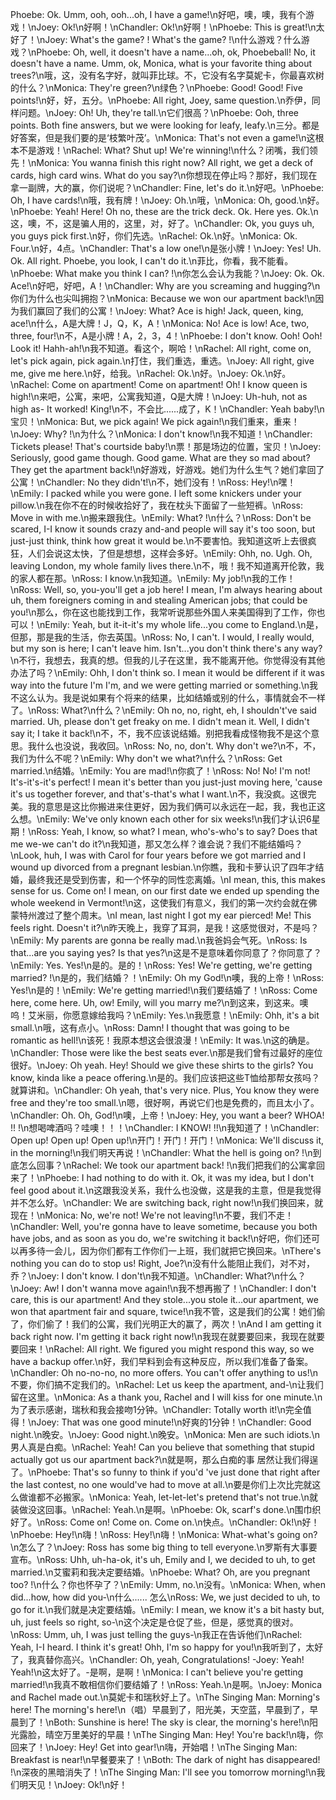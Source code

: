 Phoebe: Ok. Umm, ooh, ooh...oh, I have a game!\n好吧，噢，噢，我有个游戏！\nJoey: Ok!\n好啊！\nChandler: Ok!\n好啊！\nPhoebe: This is great!\n太好了！\nJoey: What's the game? ! What's the game? !\n什么游戏？什么游戏？\nPhoebe: Oh, well, it doesn't have a name...oh, ok, Phoebeball! No, it doesn't have a name. Umm, ok, Monica, what is your favorite thing about trees?\n哦，这，没有名字好，就叫菲比球。不，它没有名字莫妮卡，你最喜欢树的什么？\nMonica: They're green?\n绿色？\nPhoebe: Good! Good! Five points!\n好，好，五分。\nPhoebe: All right, Joey, same question.\n乔伊，同样问题。\nJoey: Oh! Uh, they're tall.\n它们很高？\nPhoebe: Ooh, three points. Both fine answers, but we were looking for leafy, leafy.\n三分。都是好答案，但是我们要的是‘枝繁叶茂’。\nMonica: That's not even a game!\n这根本不是游戏！\nRachel: What? Shut up! We're winning!\n什么？闭嘴，我们领先！\nMonica: You wanna finish this right now? All right, we get a deck of cards, high card wins. What do you say?\n你想现在停止吗？那好，我们现在拿一副牌，大的赢，你们说呢？\nChandler: Fine, let's do it.\n好吧。\nPhoebe: Oh, I have cards!\n哦，我有牌！\nJoey: Oh.\n哦，\nMonica: Oh, good.\n好。\nPhoebe: Yeah! Here! Oh no, these are the trick deck. Ok. Here yes. Ok.\n这，噢，不，这是骗人用的，这里，对，好了。\nChandler: Ok, you guys uh, you guys pick first.\n好，你们先选。\nRachel: Ok.\n好。\nMonica: Ok. Four.\n好，4点。\nChandler: That's a low one!\n是张小牌！\nJoey: Yes! Uh. Ok. All right. Phoebe, you look, I can't do it.\n菲比，你看，我不能看。\nPhoebe: What make you think I can? !\n你怎么会认为我能？\nJoey: Ok. Ok. Ace!\n好吧，好吧，A！\nChandler: Why are you screaming and hugging?\n你们为什么也尖叫拥抱？\nMonica: Because we won our apartment back!\n因为我们赢回了我们的公寓！\nJoey: What? Ace is high! Jack, queen, king, ace!\n什么，A是大牌！J，Q，K，A！\nMonica: No! Ace is low! Ace, two, three, four!\n不，A是小牌！A，2，3，4！\nPhoebe: I don't know. Ooh! Ooh! Look it! Hahh-ah!\n我不知道。看这个，啊哈！\nRachel: All right, come on, let's pick again, pick again.\n打住，我们重选，重选。\nJoey: All right, give me, give me here.\n好，给我。\nRachel: Ok.\n好。\nJoey: Ok.\n好。\nRachel: Come on apartment! Come on apartment! Oh! I know queen is high!\n来吧，公寓，来吧，公寓我知道，Q是大牌！\nJoey: Uh-huh, not as high as- It worked! King!\n不，不会比......成了，K！\nChandler: Yeah baby!\n宝贝！\nMonica: But, we pick again! We pick again!\n我们重来，重来！\nJoey: Why? !\n为什么？\nMonica: I don't know!\n我不知道！\nChandler: Tickets please! That's courtside baby!\n票！那是场边的位置，宝贝！\nJoey: Seriously, good game though. Good game. What are they so mad about? They get the apartment back!\n好游戏，好游戏。她们为什么生气？她们拿回了公寓！\nChandler: No they didn't!\n不，她们没有！\nRoss: Hey!\n嘿！\nEmily: I packed while you were gone. I left some knickers under your pillow.\n我在你不在的时候收拾好了，我在枕头下面留了一些短裤。\nRoss: Move in with me.\n搬来跟我住。\nEmily: What? !\n什么？\nRoss: Don't be scared, I-I know it sounds crazy and-and people will say it's too soon, but just-just think, think how great it would be.\n不要害怕。我知道这听上去很疯狂，人们会说这太快，了但是想想，这样会多好。\nEmily: Ohh, no. Ugh. Oh, leaving London, my whole family lives there.\n不，哦！我不知道离开伦敦，我的家人都在那。\nRoss: I know.\n我知道。\nEmily: My job!\n我的工作！\nRoss: Well, so, you-you'll get a job here! I mean, I'm always hearing about uh, them foreigners coming in and stealing American jobs; that could be you!\n那么，你在这也能找到工作，我常听说那些外国人来美国得到了工作，你也可以！\nEmily: Yeah, but it-it-it's my whole life...you come to England.\n是，但那，那是我的生活，你去英国。\nRoss: No, I can't. I would, I really would, but my son is here; I can't leave him. Isn't...you don't think there's any way?\n不行，我想去，我真的想。但我的儿子在这里，我不能离开他。你觉得没有其他办法了吗？\nEmily: Ohh, I don't think so. I mean it would be different if it was way into the future I'm I'm, and we were getting married or something.\n我不这么认为。我是说如果有个将来的结果，比如结婚或别的什么，事情就会不一样了。\nRoss: What?\n什么？\nEmily: Oh no, no, right, eh, I shouldn't've said married. Uh, please don't get freaky on me. I didn't mean it. Well, I didn't say it; I take it back!\n不，不，我不应该说结婚。别把我看成怪物我不是这个意思。我什么也没说，我收回。\nRoss: No, no, don't. Why don't we?\n不，不，我们为什么不呢？\nEmily: Why don't we what?\n什么？\nRoss: Get married.\n结婚。\nEmily: You are mad!\n你疯了！\nRoss: No! No! I'm not! It's-it's-it's perfect! I mean it's better than you just-just moving here, 'cause it's us together forever, and that's-that's what I want.\n不，我没疯。这很完美。我的意思是这比你搬进来住更好，因为我们俩可以永远在一起，我，我也正这么想。\nEmily: We've only known each other for six weeks!\n我们才认识6星期！\nRoss: Yeah, I know, so what? I mean, who's-who's to say? Does that me we-we can't do it?\n我知道，那又怎么样？谁会说？我们不能结婚吗？\nLook, huh, I was with Carol for four years before we got married and I wound up divorced from a pregnant lesbian.\n你瞧，我和卡萝认识了四年才结婚，最终我还是受到伤害，和一个怀孕的同性恋离婚。\nI mean, this, this makes sense for us. Come on! I mean, on our first date we ended up spending the whole weekend in Vermont!\n这，这使我们有意义，我们的第一次约会就在佛蒙特州渡过了整个周末。\nI mean, last night I got my ear pierced! Me! This feels right. Doesn't it?\n昨天晚上，我穿了耳洞，是我！这感觉很对，不是吗？\nEmily: My parents are gonna be really mad.\n我爸妈会气死。\nRoss: Is that...are you saying yes? Is that yes?\n这是不是意味着你同意了？你同意了？\nEmily: Yes. Yes!\n是的。是的！\nRoss: Yes! We're getting, we're getting married? !\n是的，我们结婚？！\nEmily: Oh my God!\n噢，我的上帝！\nRoss: Yes!\n是的！\nEmily: We're getting married!\n我们要结婚了！\nRoss: Come here, come here. Uh, ow! Emily, will you marry me?\n到这来，到这来。噢呜！艾米丽，你愿意嫁给我吗？\nEmily: Yes.\n我愿意！\nEmily: Ohh, it's a bit small.\n哦，这有点小。\nRoss: Damn! I thought that was going to be romantic as hell!\n该死！我原本想这会很浪漫！\nEmily: It was.\n这的确是。\nChandler: Those were like the best seats ever.\n那是我们曾有过最好的座位很好。\nJoey: Oh yeah. Hey! Should we give these shirts to the girls? You know, kinda like a peace offering.\n是的。我们应该把这些T恤给那帮女孩吗？就算讲和。\nChandler: Oh yeah, that's very nice. Plus, You know they were free and they're too small.\n嗯，很好啊，再说它们也是免费的，而且太小了。\nChandler: Oh. Oh, God!\n噢，上帝！\nJoey: Hey, you want a beer? WHOA! !! !\n想喝啤酒吗？哇噢！！！\nChandler: I KNOW! !!\n我知道了！\nChandler: Open up! Open up! Open up!\n开门！开门！开门！\nMonica: We'll discuss it, in the morning!\n我们明天再说！\nChandler: What the hell is going on? !\n到底怎么回事？\nRachel: We took our apartment back! !\n我们把我们的公寓拿回来了！\nPhoebe: I had nothing to do with it. Ok, it was my idea, but I don't feel good about it.\n这跟我没关系，我什么也没做，这是我的主意，但是我觉得并不怎么好。\nChandler: We are switching back, right now!\n我们换回来，就现在！\nMonica: No, we're not! We're not leaving!\n不要，我们不走！\nChandler: Well, you're gonna have to leave sometime, because you both have jobs, and as soon as you do, we're switching it back!\n好吧，你们还可以再多待一会儿，因为你们都有工作你们一上班，我们就把它换回来。\nThere's nothing you can do to stop us! Right, Joe?\n没有什么能阻止我们，对不对，乔？\nJoey: I don't know. I don't\n我不知道。\nChandler: What?\n什么？\nJoey: Aw! I don't wanna move again!\n我不想再搬了！\nChandler: I don't care, this is our apartment! And they stole...you stole it...our apartment, we won that apartment fair and square, twice!\n我不管，这是我们的公寓！她们偷了，你们偷了！我们的公寓，我们光明正大的赢了，两次！\nAnd I am getting it back right now. I'm getting it back right now!\n我现在就要要回来，我现在就要要回来！\nRachel: All right. We figured you might respond this way, so we have a backup offer.\n好，我们早料到会有这种反应，所以我们准备了备案。\nChandler: Oh no-no-no, no more offers. You can't offer anything to us!\n不要，你们搞不定我们的。\nRachel: Let us keep the apartment, and-\n让我们留在这里。\nMonica: As a thank you, Rachel and I will kiss for one minute.\n为了表示感谢，瑞秋和我会接吻1分钟。\nChandler: Totally worth it!\n完全值得！\nJoey: That was one good minute!\n好爽的1分钟！\nChandler: Good night.\n晚安。\nJoey: Good night.\n晚安。\nMonica: Men are such idiots.\n男人真是白痴。\nRachel: Yeah! Can you believe that something that stupid actually got us our apartment back?\n就是啊，那么白痴的事 居然让我们得逞了。\nPhoebe: That's so funny to think if you'd 've just done that right after the last contest, no one would've had to move at all.\n要是你们上次比完就这么做谁都不必搬家。\nMonica: Yeah, let-let-let's pretend that's not true.\n就装做没这回事。\nRachel: Yeah.\n是啊。\nPhoebe: Ok, scarf's done.\n围巾织好了。\nRoss: Come on! Come on. Come on.\n快点。\nChandler: Ok!\n好！\nPhoebe: Hey!\n嗨！\nRoss: Hey!\n嗨！\nMonica: What-what's going on?\n怎么了？\nJoey: Ross has some big thing to tell everyone.\n罗斯有大事要宣布。\nRoss: Uhh, uh-ha-ok, it's uh, Emily and I, we decided to uh, to get married.\n艾蜜莉和我决定要结婚。\nPhoebe: What? Oh, are you pregnant too? !\n什么？你也怀孕了？\nEmily: Umm, no.\n没有。\nMonica: When, when did...how, how did you-\n什么...... 怎么\nRoss: We, we just decided to uh, to go for it.\n我们就是决定要结婚。\nEmily: I mean, we know it's a bit hasty but, uh, just feels so right, so-\n这个决定是仓促了些，但是，感觉真的很对。\nRoss: Umm, uh, I was just telling the guys-\n我正在告诉他们\nRachel: Yeah, I-I heard. I think it's great! Ohh, I'm so happy for you!\n我听到了，太好了，我真替你高兴。\nChandler: Oh, yeah, Congratulations! -Joey: Yeah! Yeah!\n这太好了。-是啊，是啊！\nMonica: I can't believe you're getting married!\n我真不敢相信你们要结婚了！\nRoss: Yeah.\n是啊。\nJoey: Monica and Rachel made out.\n莫妮卡和瑞秋好上了。\nThe Singing Man: Morning's here! The morning's here!\n（唱）早晨到了，阳光美，天空蓝，早晨到了，早晨到了！\nBoth: Sunshine is here! The sky is clear, the morning's here!\n阳光露脸，晴空万里美好的早晨！\nThe Singing Man: Hey! You're back!\n嗨，你回来了！\nJoey: Hey! Get into gear!\n嗨，开始唱！\nThe Singing Man: Breakfast is near!\n早餐要来了！\nBoth: The dark of night has disappeared! !\n深夜的黑暗消失了！\nThe Singing Man: I'll see you tomorrow morning!\n我们明天见！\nJoey: Ok!\n好！
        
